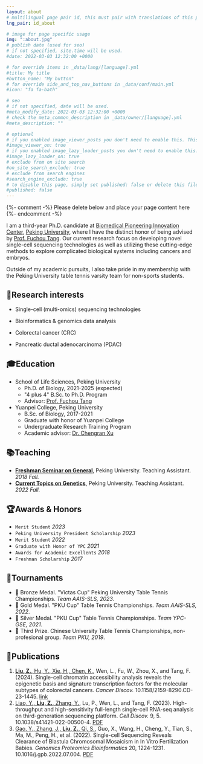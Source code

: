 ```yaml
---
layout: about
# multilingual page pair id, this must pair with translations of this page. (This name must be unique)
lng_pair: id_about

# image for page specific usage
img: ":about.jpg"
# publish date (used for seo)
# if not specified, site.time will be used.
#date: 2022-03-03 12:32:00 +0000

# for override items in _data/lang/[language].yml
#title: My title
#button_name: "My button"
# for override side_and_top_nav_buttons in _data/conf/main.yml
#icon: "fa fa-bath"

# seo
# if not specified, date will be used.
#meta_modify_date: 2022-03-03 12:32:00 +0000
# check the meta_common_description in _data/owner/[language].yml
#meta_description: ""

# optional
# if you enabled image_viewer_posts you don't need to enable this. This is only if image_viewer_posts = false
#image_viewer_on: true
# if you enabled image_lazy_loader_posts you don't need to enable this. This is only if image_lazy_loader_posts = false
#image_lazy_loader_on: true
# exclude from on site search
#on_site_search_exclude: true
# exclude from search engines
#search_engine_exclude: true
# to disable this page, simply set published: false or delete this file
#published: false
---
```


{%- comment -%} Please delete below and place your page content here {%- endcomment -%}

I am a third-year Ph.D. candidate at [Biomedical Pioneering Innovation Center](https://biopic.pku.edu.cn/en/), [Peking University](https://english.pku.edu.cn/), where I have the distinct honor of being advised by [Prof. Fuchou Tang](https://biopic.pku.edu.cn/en/researchteam/511476.htm). Our current research focus on developing novel single-cell sequencing technologies as well as utilizing these cutting-edge methods to explore complicated biological systems including cancers and embryos.

Outside of my academic pursuits, I also take pride in my membership with the Peking University table tennis varsity team for non-sports students.

## 🧬Research interests

- Single-cell (multi-omics) sequencing technologies

- Bioinformatics & genomics data analysis

- Colorectal cancer (CRC)

- Pancreatic ductal adenocarcinoma (PDAC)

## 🎓Education

- School of Life Sciences, Peking University
  - Ph.D. of Biology, 2021-2025 (expected)
  - "4 plus 4" B.Sc. to Ph.D. Program
  - Advisor: [Prof. Fuchou Tang](https://biopic.pku.edu.cn/en/researchteam/511476.htm)
- Yuanpei College, Peking University
  - B.Sc. of Biology, 2017-2021
  - Graduate with honor of Yuanpei College
  - Undergraduate Research Training Program
  - Academic advisor: [Dr. Chengran Xu](http://www.cls.edu.cn/english/PrincipalInvestigator/pi/index1962.shtml)

## 📚Teaching

- **[Freshman Seminar on General](http://www.dean.pku.edu.cn/service/web/courseDetail.php?flag=1&zxjhbh=BZ2223104631815_28304)**, Peking University. Teaching Assistant. *2018 Fall.*
- **[Current Topics on Genetics](http://www.dean.pku.edu.cn/service/web/courseDetail.php?flag=1&zxjhbh=BZ2223101132022_14350)**, Peking University. Teaching Assistant. *2022 Fall.*

## 🏆Awards & Honors

- `Merit Student` *2023*
- `Peking University President Scholarship` *2023*
- `Merit Student` *2022*
- `Graduate with Honor of YPC` *2021*
- `Awards for Academic Excellents` *2018*
- `Freshman Scholarship` *2017*

## 🏓Tournaments

- 🥉 Bronze Medal. "Victas Cup" Peking University Table Tennis Championships. *Team AAIS-SLS, 2023*.
- 🥇 Gold Medal. "PKU Cup" Table Tennis Championships. *Team AAIS-SLS, 2022*.
- 🥈 Silver Medal. "PKU Cup" Table Tennis Championships. *Team YPC-GSE, 2021*.
- 🥉 Third Prize. Chinese University Table Tennis Championships, non-profesional group. *Team PKU, 2019*.

## 📖Publications

1. <u><b>Liu, Z.</b>, Hu, Y., Xie, H., Chen, K.</u>, Wen, L., Fu, W., Zhou, X., and Tang, F. (2024). Single-cell chromatin accessibility analysis reveals the epigenetic basis and signature transcription factors for the molecular subtypes of colorectal cancers. <i>Cancer Discov.</i> 10.1158/2159-8290.CD-23-1445. [link](https://doi.org/10.1158/2159-8290.CD-23-1445)
2. <u>Liao, Y., <b>Liu, Z.</b>, Zhang, Y.</u>, Lu, P., Wen, L., and Tang, F. (2023). High-throughput and high-sensitivity full-length single-cell RNA-seq analysis on third-generation sequencing platform. <i>Cell Discov.</i> 9, 5. 10.1038/s41421-022-00500-4. [PDF](https://tc17-liuzhenyu.space/assets/publication/s41421-022-00500-4.pdf)
3. <u>Gao, Y., Zhang, J., <b>Liu, Z.</b>, Qi, S.</u>, Guo, X., Wang, H., Cheng, Y., Tian, S., Ma, M., Peng, H., et al. (2022). Single-cell Sequencing Reveals Clearance of Blastula Chromosomal Mosaicism in In Vitro Fertilization Babies. <i>Genomics Proteomics Bioinformatics</i> 20, 1224-1231. 10.1016/j.gpb.2022.07.004. [PDF](https://tc17-liuzhenyu.space/assets/publication/1-s2.0-S1672022922000882-main.pdf)
